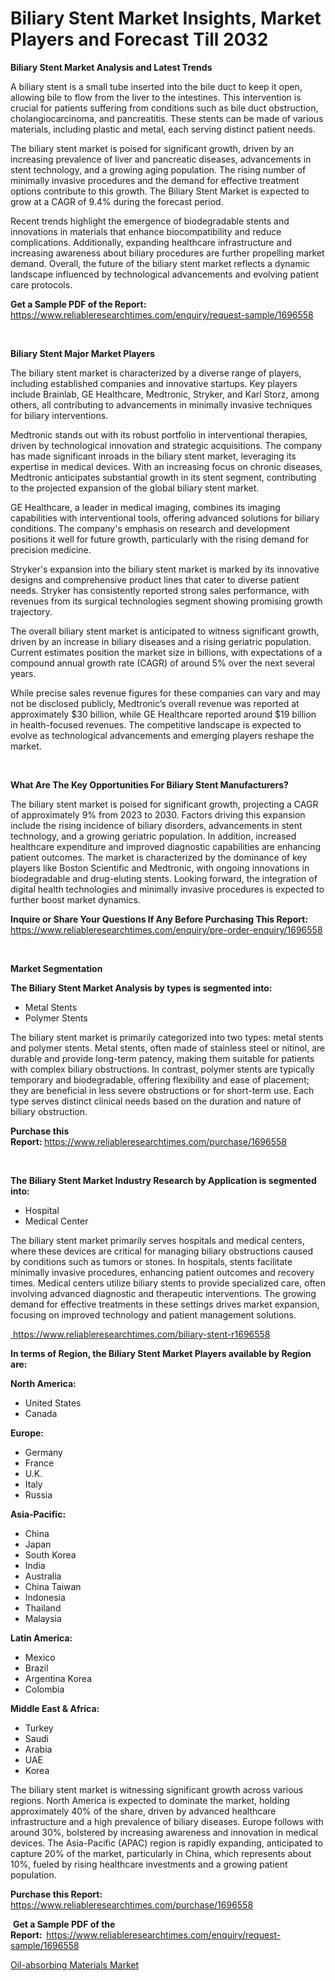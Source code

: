 <p><h1>Biliary Stent Market Insights, Market Players and Forecast Till 2032</h1></p><p><strong>Biliary Stent Market Analysis and Latest Trends</strong></p>
<p><p>A biliary stent is a small tube inserted into the bile duct to keep it open, allowing bile to flow from the liver to the intestines. This intervention is crucial for patients suffering from conditions such as bile duct obstruction, cholangiocarcinoma, and pancreatitis. These stents can be made of various materials, including plastic and metal, each serving distinct patient needs.</p><p>The biliary stent market is poised for significant growth, driven by an increasing prevalence of liver and pancreatic diseases, advancements in stent technology, and a growing aging population. The rising number of minimally invasive procedures and the demand for effective treatment options contribute to this growth. The Biliary Stent Market is expected to grow at a CAGR of 9.4% during the forecast period. </p><p>Recent trends highlight the emergence of biodegradable stents and innovations in materials that enhance biocompatibility and reduce complications. Additionally, expanding healthcare infrastructure and increasing awareness about biliary procedures are further propelling market demand. Overall, the future of the biliary stent market reflects a dynamic landscape influenced by technological advancements and evolving patient care protocols.</p></p>
<p><strong>Get a Sample PDF of the Report:&nbsp;</strong> <a href="https://www.reliableresearchtimes.com/enquiry/request-sample/1696558?utm_campaign=1558&utm_medium=2&utm_source=Github&utm_content=ia&utm_term=08012025&utm_id=biliary-stent">https://www.reliableresearchtimes.com/enquiry/request-sample/1696558</a></p>
<p>&nbsp;</p>
<p><strong>Biliary Stent Major Market Players</strong></p>
<p><p>The biliary stent market is characterized by a diverse range of players, including established companies and innovative startups. Key players include Brainlab, GE Healthcare, Medtronic, Stryker, and Karl Storz, among others, all contributing to advancements in minimally invasive techniques for biliary interventions.</p><p>Medtronic stands out with its robust portfolio in interventional therapies, driven by technological innovation and strategic acquisitions. The company has made significant inroads in the biliary stent market, leveraging its expertise in medical devices. With an increasing focus on chronic diseases, Medtronic anticipates substantial growth in its stent segment, contributing to the projected expansion of the global biliary stent market.</p><p>GE Healthcare, a leader in medical imaging, combines its imaging capabilities with interventional tools, offering advanced solutions for biliary conditions. The company's emphasis on research and development positions it well for future growth, particularly with the rising demand for precision medicine.</p><p>Stryker's expansion into the biliary stent market is marked by its innovative designs and comprehensive product lines that cater to diverse patient needs. Stryker has consistently reported strong sales performance, with revenues from its surgical technologies segment showing promising growth trajectory.</p><p>The overall biliary stent market is anticipated to witness significant growth, driven by an increase in biliary diseases and a rising geriatric population. Current estimates position the market size in billions, with expectations of a compound annual growth rate (CAGR) of around 5% over the next several years.</p><p>While precise sales revenue figures for these companies can vary and may not be disclosed publicly, Medtronic’s overall revenue was reported at approximately $30 billion, while GE Healthcare reported around $19 billion in health-focused revenues. The competitive landscape is expected to evolve as technological advancements and emerging players reshape the market.</p></p>
<p>&nbsp;</p>
<p><strong>What Are The Key Opportunities For Biliary Stent Manufacturers?</strong></p>
<p><p>The biliary stent market is poised for significant growth, projecting a CAGR of approximately 9% from 2023 to 2030. Factors driving this expansion include the rising incidence of biliary disorders, advancements in stent technology, and a growing geriatric population. In addition, increased healthcare expenditure and improved diagnostic capabilities are enhancing patient outcomes. The market is characterized by the dominance of key players like Boston Scientific and Medtronic, with ongoing innovations in biodegradable and drug-eluting stents. Looking forward, the integration of digital health technologies and minimally invasive procedures is expected to further boost market dynamics.</p></p>
<p><strong>Inquire or Share Your Questions If Any Before Purchasing This Report:</strong> <a href="https://www.reliableresearchtimes.com/enquiry/pre-order-enquiry/1696558?utm_campaign=1558&utm_medium=2&utm_source=Github&utm_content=ia&utm_term=08012025&utm_id=biliary-stent">https://www.reliableresearchtimes.com/enquiry/pre-order-enquiry/1696558</a></p>
<p>&nbsp;</p>
<p><strong>Market Segmentation</strong></p>
<p><strong>The Biliary Stent Market Analysis by types is segmented into:</strong></p>
<p><ul><li>Metal Stents</li><li>Polymer Stents</li></ul></p>
<p><p>The biliary stent market is primarily categorized into two types: metal stents and polymer stents. Metal stents, often made of stainless steel or nitinol, are durable and provide long-term patency, making them suitable for patients with complex biliary obstructions. In contrast, polymer stents are typically temporary and biodegradable, offering flexibility and ease of placement; they are beneficial in less severe obstructions or for short-term use. Each type serves distinct clinical needs based on the duration and nature of biliary obstruction.</p></p>
<p><strong>Purchase this Report:&nbsp;</strong><a href="https://www.reliableresearchtimes.com/purchase/1696558?utm_campaign=1558&utm_medium=2&utm_source=Github&utm_content=ia&utm_term=08012025&utm_id=biliary-stent">https://www.reliableresearchtimes.com/purchase/1696558</a></p>
<p>&nbsp;</p>
<p><strong>The Biliary Stent Market Industry Research by Application is segmented into:</strong></p>
<p><ul><li>Hospital</li><li>Medical Center</li></ul></p>
<p><p>The biliary stent market primarily serves hospitals and medical centers, where these devices are critical for managing biliary obstructions caused by conditions such as tumors or stones. In hospitals, stents facilitate minimally invasive procedures, enhancing patient outcomes and recovery times. Medical centers utilize biliary stents to provide specialized care, often involving advanced diagnostic and therapeutic interventions. The growing demand for effective treatments in these settings drives market expansion, focusing on improved technology and patient management solutions.</p></p>
<p><a href="https://www.reliableresearchtimes.com/biliary-stent-r1696558?utm_campaign=1558&utm_medium=2&utm_source=Github&utm_content=ia&utm_term=08012025&utm_id=biliary-stent">&nbsp;https://www.reliableresearchtimes.com/biliary-stent-r1696558</a></p>
<p><strong>In terms of Region, the Biliary Stent Market Players available by Region are:</strong></p>
<p>
    <p> <strong> North America: </strong>
        <ul>
            <li>United States</li>
            <li>Canada</li>
        </ul>
        </p> 
    <p> <strong> Europe: </strong>
        <ul>
            <li>Germany</li>
            <li>France</li>
            <li>U.K.</li>
            <li>Italy</li>
            <li>Russia</li>
        </ul>
        </p> 
    <p> <strong> Asia-Pacific: </strong>
        <ul>
            <li>China</li>
            <li>Japan</li>
            <li>South Korea</li>
            <li>India</li>
            <li>Australia</li>
            <li>China Taiwan</li>
            <li>Indonesia</li>
            <li>Thailand</li>
            <li>Malaysia</li>
        </ul>
        </p> 
    <p> <strong> Latin America: </strong>
        <ul>
            <li>Mexico</li>
            <li>Brazil</li>
            <li>Argentina Korea</li>
            <li>Colombia</li>
        </ul>
        </p> 
    <p> <strong> Middle East & Africa: </strong>
        <ul>
            <li>Turkey</li>
            <li>Saudi</li>
            <li>Arabia</li>
            <li>UAE</li>
            <li>Korea</li>
        </ul>
    </p>
    </p>
<p><p>The biliary stent market is witnessing significant growth across various regions. North America is expected to dominate the market, holding approximately 40% of the share, driven by advanced healthcare infrastructure and a high prevalence of biliary diseases. Europe follows with around 30%, bolstered by increasing awareness and innovation in medical devices. The Asia-Pacific (APAC) region is rapidly expanding, anticipated to capture 20% of the market, particularly in China, which represents about 10%, fueled by rising healthcare investments and a growing patient population.</p></p>
<p><strong>Purchase this Report: </strong><a href="https://www.reliableresearchtimes.com/purchase/1696558?utm_campaign=1558&utm_medium=2&utm_source=Github&utm_content=ia&utm_term=08012025&utm_id=biliary-stent">https://www.reliableresearchtimes.com/purchase/1696558</a></p>
<p>&nbsp;<strong>Get a Sample PDF of the Report:&nbsp;&nbsp;</strong><a href="https://www.reliableresearchtimes.com/enquiry/request-sample/1696558?utm_campaign=1558&utm_medium=2&utm_source=Github&utm_content=ia&utm_term=08012025&utm_id=biliary-stent">https://www.reliableresearchtimes.com/enquiry/request-sample/1696558</a></p>
<p><strong></strong></p>
<p><p><a href="https://github.com/willjis/Market-Research-Report-List-1/blob/main/oil-absorbing-materials-market.md?utm_campaign=1558&utm_medium=2&utm_source=Github&utm_content=ia&utm_term=08012025&utm_id=biliary-stent">Oil-absorbing Materials Market</a></p></p>